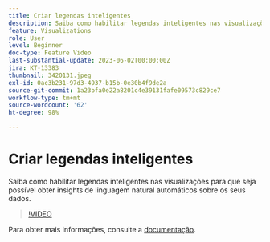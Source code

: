 ```yaml
---
title: Criar legendas inteligentes
description: Saiba como habilitar legendas inteligentes nas visualizações para que seja possível obter insights de linguagem natural automáticos sobre os seus dados.
feature: Visualizations
role: User
level: Beginner
doc-type: Feature Video
last-substantial-update: 2023-06-02T00:00:00Z
jira: KT-13383
thumbnail: 3420131.jpeg
exl-id: 0ac3b231-97d3-4937-b15b-0e30b4f9de2a
source-git-commit: 1a23bfa0e22a8201c4e39131fafe09573c829ce7
workflow-type: tm+mt
source-wordcount: '62'
ht-degree: 98%

---
```


# Criar legendas inteligentes

Saiba como habilitar legendas inteligentes nas visualizações para que seja possível obter insights de linguagem natural automáticos sobre os seus dados.

>[!VIDEO](https://video.tv.adobe.com/v/3420131/?learn=on)

Para obter mais informações, consulte a [documentação](https://experienceleague.adobe.com/docs/analytics-platform/using/cja-workspace/visualizations/intelligent-captions.html?lang=en).
